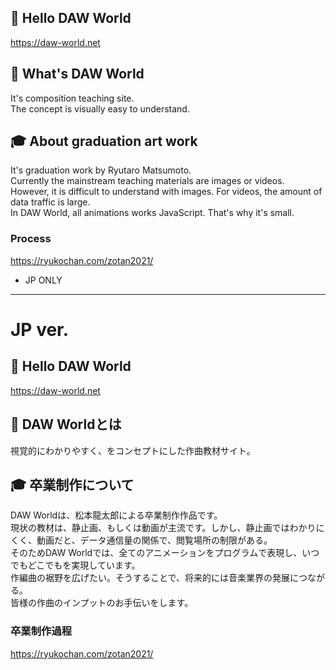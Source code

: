 ## 🎵 Hello DAW World
https://daw-world.net

## 🤔 What's DAW World
It's composition teaching site.<br />
The concept is visually easy to understand.

## 🎓 About graduation art work
It's graduation work by Ryutaro Matsumoto.<br />
Currently the mainstream teaching materials are images or videos.<br />
However, it is difficult to understand with images. For videos, the amount of data traffic is large.<br />
In DAW World, all animations works JavaScript. That's why it's small.

### Process
https://ryukochan.com/zotan2021/
* JP ONLY


***

# JP ver.
## 🎵 Hello DAW World
https://daw-world.net

## 🤔 DAW Worldとは
視覚的にわかりやすく、をコンセプトにした作曲教材サイト。

## 🎓 卒業制作について
DAW Worldは、松本龍太郎による卒業制作作品です。<br />
現状の教材は、静止画、もしくは動画が主流です。しかし、静止画ではわかりにくく、動画だと、データ通信量の関係で、閲覧場所の制限がある。<br />
そのためDAW Worldでは、全てのアニメーションをプログラムで表現し、いつでもどこでもを実現しています。<br />
作編曲の裾野を広げたい。そうすることで、将来的には音楽業界の発展につながる。<br />
皆様の作曲のインプットのお手伝いをします。

### 卒業制作過程
https://ryukochan.com/zotan2021/
